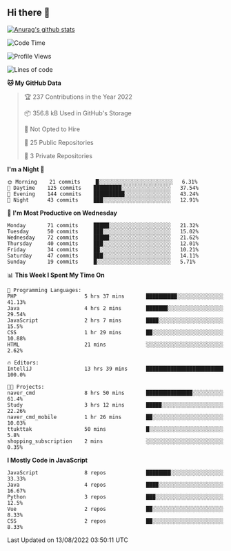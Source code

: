 ## Hi there 👋

[![Anurag's github stats](https://github-readme-stats.vercel.app/api?username=Songwonseok)](https://github.com/anuraghazra/github-readme-stats)



<!--START_SECTION:waka-->
![Code Time](http://img.shields.io/badge/Code%20Time-1%2C705%20hrs%2019%20mins-blue)

![Profile Views](http://img.shields.io/badge/Profile%20Views-0-blue)

![Lines of code](https://img.shields.io/badge/From%20Hello%20World%20I%27ve%20Written-3%20Million%20lines%20of%20code-blue)

**🐱 My GitHub Data** 

> 🏆 237 Contributions in the Year 2022
 > 
> 📦 356.8 kB Used in GitHub's Storage 
 > 
> 🚫 Not Opted to Hire
 > 
> 📜 25 Public Repositories 
 > 
> 🔑 3 Private Repositories  
 > 
**I'm a Night 🦉** 

```text
🌞 Morning    21 commits     █░░░░░░░░░░░░░░░░░░░░░░░░   6.31% 
🌆 Daytime    125 commits    █████████░░░░░░░░░░░░░░░░   37.54% 
🌃 Evening    144 commits    ██████████░░░░░░░░░░░░░░░   43.24% 
🌙 Night      43 commits     ███░░░░░░░░░░░░░░░░░░░░░░   12.91%

```
📅 **I'm Most Productive on Wednesday** 

```text
Monday       71 commits     █████░░░░░░░░░░░░░░░░░░░░   21.32% 
Tuesday      50 commits     ███░░░░░░░░░░░░░░░░░░░░░░   15.02% 
Wednesday    72 commits     █████░░░░░░░░░░░░░░░░░░░░   21.62% 
Thursday     40 commits     ███░░░░░░░░░░░░░░░░░░░░░░   12.01% 
Friday       34 commits     ██░░░░░░░░░░░░░░░░░░░░░░░   10.21% 
Saturday     47 commits     ███░░░░░░░░░░░░░░░░░░░░░░   14.11% 
Sunday       19 commits     █░░░░░░░░░░░░░░░░░░░░░░░░   5.71%

```


📊 **This Week I Spent My Time On** 

```text
💬 Programming Languages: 
PHP                      5 hrs 37 mins       ██████████░░░░░░░░░░░░░░░   41.13% 
Java                     4 hrs 2 mins        ███████░░░░░░░░░░░░░░░░░░   29.54% 
JavaScript               2 hrs 7 mins        ████░░░░░░░░░░░░░░░░░░░░░   15.5% 
CSS                      1 hr 29 mins        ██░░░░░░░░░░░░░░░░░░░░░░░   10.88% 
HTML                     21 mins             ░░░░░░░░░░░░░░░░░░░░░░░░░   2.62%

🔥 Editors: 
IntelliJ                 13 hrs 39 mins      █████████████████████████   100.0%

🐱‍💻 Projects: 
naver_cmd                8 hrs 50 mins       ███████████████░░░░░░░░░░   61.4% 
Study                    3 hrs 12 mins       █████░░░░░░░░░░░░░░░░░░░░   22.26% 
naver_cmd_mobile         1 hr 26 mins        ██░░░░░░░░░░░░░░░░░░░░░░░   10.03% 
ttukttak                 50 mins             █░░░░░░░░░░░░░░░░░░░░░░░░   5.8% 
shopping_subscription    2 mins              ░░░░░░░░░░░░░░░░░░░░░░░░░   0.35%

```

**I Mostly Code in JavaScript** 

```text
JavaScript               8 repos             ████████░░░░░░░░░░░░░░░░░   33.33% 
Java                     4 repos             ████░░░░░░░░░░░░░░░░░░░░░   16.67% 
Python                   3 repos             ███░░░░░░░░░░░░░░░░░░░░░░   12.5% 
Vue                      2 repos             ██░░░░░░░░░░░░░░░░░░░░░░░   8.33% 
CSS                      2 repos             ██░░░░░░░░░░░░░░░░░░░░░░░   8.33%

```



 Last Updated on 13/08/2022 03:50:11 UTC
<!--END_SECTION:waka-->
